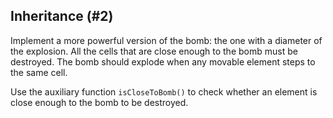 ## Inheritance (#2)

Implement a more powerful version of the bomb: the one with a diameter of 
the explosion. All the cells that are close enough to the bomb must be destroyed.
The bomb should explode when any movable element steps to the same cell.

Use the auxiliary function `isCloseToBomb()` to check whether an element
is close enough to the bomb to be destroyed.